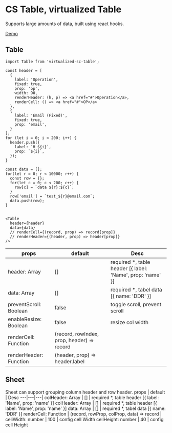 # CS Table, virtualized Table

Supports large amounts of data, built using react hooks.

[Demo](https://j4dream.github.io/cs-table/)

## Table

```
import Table from 'virtualized-sc-table';

const header = [
  {
    label: 'Operation',
    fixed: true,
    prop: 'op',
    width: 90,
    renderHeader: (h, p) => <a href="#">Operation</a>,
    renderCell: () => <a href="#">OP</a>
  },
  {
    label: 'Email (Fixed)',
    fixed: true,
    prop: 'email',
  }
];
for (let i = 0; i < 200; i++) {
  header.push({
    label: `H ${i}`,
    prop: `${i}`,
  });
}

const data = [];
for(let r = 0; r < 10000; r++) {
  const row = {};
  for(let c = 0; c < 200; c++) {
    row[c] = `data ${r}:${c}`;
  }
  row['email'] = `test_${r}@email.com`;
  data.push(row);
}


<Table
  header={header}
  data={data}
  // renderCell={(record, prop) => record[prop]}
  // renderHeader={(header, prop) => header[prop]}
/>
```
props | default | Desc
---|---|---|
header: Array | [] | required *, table header [{ label: 'Name', prop: 'name' }]
data: Array | [] | required *, tabel data [{ name: 'DDR' }]
preventScroll: Boolean | false | toggle scroll, prevent scroll
enableResize: Boolean | false | resize col width
renderCell: Function | (record, rowIndex, prop, header) => record | 
renderHeader: Function | (header, prop) => header.label | 

## Sheet  
Sheet can support grouping column header and row header.
props | default | Desc
---|---|---|
colHeader: Array | [] | required *, table header [{ label: 'Name', prop: 'name' }]
colHeader: Array | [] | required *, table header [{ label: 'Name', prop: 'name' }]
data: Array | [] | required *, tabel data [{ name: 'DDR' }]
renderCell: Function | (record, rowProp, colProp, data) => record |
cellWidth: number | 100 | config cell Width
cellHeight: number | 40 | config cell Height 
